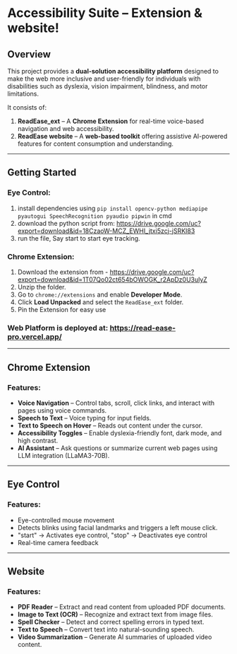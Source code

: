 # Accessibility Suite – Extension & website!

## Overview

This project provides a **dual-solution accessibility platform** designed to make the web more inclusive and user-friendly for individuals with disabilities such as dyslexia, vision impairment, blindness, and motor limitations.

It consists of:

1. **ReadEase_ext** – A **Chrome Extension** for real-time voice-based navigation and web accessibility.
2. **ReadEase website** – A **web-based toolkit** offering assistive AI-powered features for content consumption and understanding.

---
## Getting Started

### Eye Control:
1. install dependencies using `pip install opencv-python mediapipe pyautogui SpeechRecognition pyaudio pipwin` in cmd
2. download the python script from: https://drive.google.com/uc?export=download&id=18CzaoW-MCZ_EWHI_jtxi5zcj-jSRKI83
3. run the file, Say start to start eye tracking.

### Chrome Extension:
1. Download the extension from - https://drive.google.com/uc?export=download&id=1T07Qo02ct654bOWOGK_r2ApDz0U3ulyZ
2. Unzip the folder.
3. Go to `chrome://extensions` and enable **Developer Mode**.
4. Click **Load Unpacked** and select the `ReadEase_ext` folder.
5. Pin the Extension for easy use

### Web Platform is deployed at: https://read-ease-pro.vercel.app/
---

## Chrome Extension

### Features:
-  **Voice Navigation** – Control tabs, scroll, click links, and interact with pages using voice commands.
- **Speech to Text** – Voice typing for input fields.
- **Text to Speech on Hover** – Reads out content under the cursor.
- **Accessibility Toggles** – Enable dyslexia-friendly font, dark mode, and high contrast.
- **AI Assistant** – Ask questions or summarize current web pages using LLM integration (LLaMA3-70B).

---
## Eye Control

### Features:
- Eye-controlled mouse movement
- Detects blinks using facial landmarks and triggers a left mouse click.
- "start" → Activates eye control, "stop" → Deactivates eye control
- Real-time camera feedback

---

## Website

### Features:
-  **PDF Reader** – Extract and read content from uploaded PDF documents.
-  **Image to Text (OCR)** – Recognize and extract text from image files.
-  **Spell Checker** – Detect and correct spelling errors in typed text.
-  **Text to Speech** – Convert text into natural-sounding speech.
-  **Video Summarization** – Generate AI summaries of uploaded video content.

